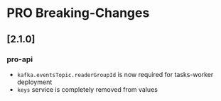 # PRO Breaking-Changes

## [2.1.0]

### pro-api
- `kafka.eventsTopic.readerGroupId` is now required for tasks-worker deployment
- `keys` service is completely removed from values
